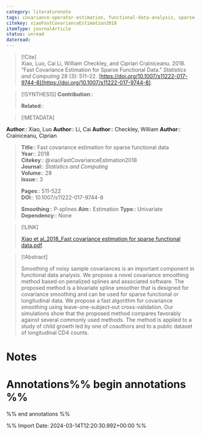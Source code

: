 ```yaml
---
category: literaturenote
tags: covariance-operator-estimation, functional-data-analysis, sparse-functional-data, splines
citekey: xiaoFastCovarianceEstimation2018
itemType: journalArticle
status: unread  
dateread:  
---
```


> [!Cite]  
> Xiao, Luo, Cai Li, William Checkley, and Ciprian Crainiceanu. 2018. “Fast Covariance Estimation for Sparse Functional Data.” _Statistics and Computing_ 28 (3): 511–22. [https://doi.org/10.1007/s11222-017-9744-8](https://doi.org/10.1007/s11222-017-9744-8).

> [!SYNTHESIS] 
>**Contribution**::
>
>**Related**:: 
>

> [!METADATA]  
>
**Author**:: Xiao, Luo
**Author**:: Li, Cai
**Author**:: Checkley, William
**Author**:: Crainiceanu, Ciprian<br>
> **Title**:: Fast covariance estimation for sparse functional data    
> **Year**:: 2018     
> **Citekey**:: @xiaoFastCovarianceEstimation2018    
>**Journal**:: *Statistics and Computing*    
>**Volume**:: 28    
>**Issue**:: 3     
>    
>    
>     
> **Pages**:: 511-522    
>**DOI**:: 10.1007/s11222-017-9744-8    
>
>**Smoothing**:: P-splines
>**Aim**:: Estimation
>**Type**:: Univariate
>**Dependency**:: None

> [!LINK] 
>
> [Xiao et al_2018_Fast covariance estimation for sparse functional data.pdf](file:///Users/steven/Library/CloudStorage/GoogleDrive-steven.golovkine@ul.ie/My%20Drive/bibliography/Statistics%20and%20Computing/2018/Xiao%20et%20al_2018_Fast%20covariance%20estimation%20for%20sparse%20functional%20data.pdf).

>[!Abstract]
>
>Smoothing of noisy sample covariances is an important component in functional data analysis. We propose a novel covariance smoothing method based on penalized splines and associated software. The proposed method is a bivariate spline smoother that is designed for covariance smoothing and can be used for sparse functional or longitudinal data. We propose a fast algorithm for covariance smoothing using leave-one-subject-out cross-validation. Our simulations show that the proposed method compares favorably against several commonly used methods. The method is applied to a study of child growth led by one of coauthors and to a public dataset of longitudinal CD4 counts.
>>


# Notes<br>
# Annotations%% begin annotations %%  
 
  
%% end annotations %%

%% Import Date: 2024-03-14T12:20:30.992+00:00 %%
